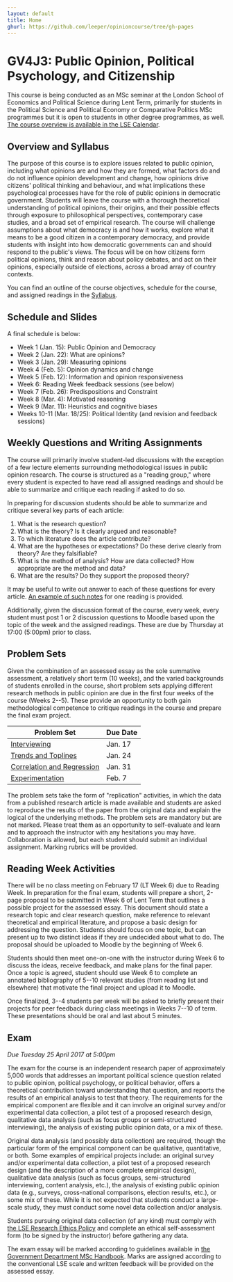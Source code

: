 ```yaml
---
layout: default
title: Home
ghurl: https://github.com/leeper/opinioncourse/tree/gh-pages
---
```


# GV4J3: Public Opinion, Political Psychology, and Citizenship

This course is being conducted as an MSc seminar at the London School of Economics and Political Science during Lent Term, primarily for students in the Political Science and Political Economy or Comparative Politics MSc programmes but it is open to students in other degree programmes, as well. [The course overview is available in the LSE Calendar](http://www.lse.ac.uk/resources/calendar/courseGuides/GV/2016_GV4J3.htm).

## Overview and Syllabus

The purpose of this course is to explore issues related to public opinion, including what opinions are and how they are formed, what factors do and do not influence opinion development and change, how opinions drive citizens' political thinking and behaviour, and what implications these psychological processes have for the role of public opinions in democratic government. Students will leave the course with a thorough theoretical understanding of political opinions, their origins, and their possible effects through exposure to philosophical perspectives, contemporary case studies, and a broad set of empirical research. The course will challenge assumptions about what democracy is and how it works, explore what it means to be a good citizen in a contemporary democracy, and provide students with insight into how democratic governments can and should respond to the public's views. The focus will be on how citizens form political opinions, think and reason about policy debates, and act on their opinions, especially outside of elections, across a broad array of country contexts.

You can find an outline of the course objectives, schedule for the course, and assigned readings in the [Syllabus](Syllabus/Syllabus.pdf).

## Schedule and Slides

A final schedule is below:

 - Week 1 (Jan. 15): Public Opinion and Democracy
 - Week 2 (Jan. 22): What are opinions?
 - Week 3 (Jan. 29): Measuring opinions
 - Week 4 (Feb. 5): Opinion dynamics and change
 - Week 5 (Feb. 12): Information and opinion responsiveness
 - Week 6: Reading Week feedback sessions (see below)
 - Week 7 (Feb. 26): Predispositions and Constraint
 - Week 8 (Mar. 4): Motivated reasoning
 - Week 9 (Mar. 11): Heuristics and cognitive biases
 - Weeks 10-11 (Mar. 18/25): Political Identity (and revision and feedback sessions)

## Weekly Questions and Writing Assignments

The course will primarily involve student-led discussions with the exception of a few lecture elements surrounding methodological issues in public opinion research. The course is structured as a "reading group," where every student is expected to have read all assigned readings and should be able to summarize and critique each reading if asked to do so.

In preparing for discussion students should be able to summarize and critique several key parts of each article:

 1. What is the research question?
 2. What is the theory? Is it clearly argued and reasonable?
 3. To which literature does the article contribute?
 4. What are the hypotheses or expectations? Do these derive clearly from theory? Are they falsifiable?
 5. What is the method of analysis? How are data collected? How appropriate are the method and data?
 6. What are the results? Do they support the proposed theory?

It may be useful to write out answer to each of these questions for every article. [An example of such notes](Assignments/ReadingExample.pdf) for one reading is provided.

Additionally, given the discussion format of the course, every week, every student must post 1 or 2 discussion questions to Moodle based upon the topic of the week and the assigned readings. These are due by Thursday at 17:00 (5:00pm) prior to class.

## Problem Sets

Given the combination of an assessed essay as the sole summative assessment, a relatively short term (10 weeks), and the varied backgrounds of students enrolled in the course, short problem sets applying different research methods in public opinion are due in the first four weeks of the course (Weeks 2--5). These provide an opportunity to both gain methodological competence to critique readings in the course and prepare the final exam project.

| Problem Set | Due Date |
|-------------|----------|
| [Interviewing](Assignments/ProblemSet1.html) | Jan. 17 |
| [Trends and Toplines](Assignments/ProblemSet2.html) | Jan. 24 |
| [Correlation and Regression](Assignments/ProblemSet3.html) | Jan. 31 |
| [Experimentation](Assignments/ProblemSet4.html) | Feb. 7 |

The problem sets take the form of "replication" activities, in which the data from a published research article is made available and students are asked to reproduce the results of the paper from the original data and explain the logical of the underlying methods. The problem sets are mandatory but are not marked. Please treat them as an opportunity to self-evaluate and learn and to approach the instructor with any hesitations you may have. Collaboration is allowed, but each student should submit an individual assignment. Marking rubrics will be provided.

## Reading Week Activities

There will be no class meeting on February 17 (LT Week 6) due to Reading Week. In preparation for the final exam, students will prepare a short, 2-page proposal to be submitted in Week 6 of Lent Term that outlines a possible project for the assessed essay. This document should state a research topic and clear research question, make reference to relevant theoretical and empirical literature, and propose a basic design for addressing the question. Students should focus on one topic, but can present up to two distinct ideas if they are undecided about what to do. The proposal should be uploaded to Moodle by the beginning of Week 6.

Students should then meet one-on-one with the instructor during Week 6 to discuss the ideas, receive feedback, and make plans for the final paper. Once a topic is agreed, student should use Week 6 to complete an annotated bibliography of 5--10 relevant studies (from reading list and elsewhere) that motivate the final project and upload it to Moodle.

Once finalized, 3--4 students per week will be asked to briefly present their projects for peer feedback during class meetings in Weeks 7--10 of term. These presentations should be oral and last about 5 minutes.

## Exam

*Due Tuesday 25 April 2017 at 5:00pm*

The exam for the course is an independent research paper of approximately 5,000 words that addresses an important political science question related to public opinion, political psychology, or political behavior, offers a theoretical contribution toward understanding that question, and reports the results of an empirical analysis to test that theory. The requirements for the empirical component are flexible and it can involve an original survey and/or experimental data collection, a pilot test of a proposed research design, qualitative data analysis (such as focus groups or semi-structured interviewing), the analysis of existing public opinion data, or a mix of these.

Original data analysis (and possibly data collection) are required, though the particular form of the empirical component can be qualitative, quantitative, or both. Some examples of empirical projects include: an original survey and/or experimental data collection, a pilot test of a proposed research design (and the description of a more complete empirical design), qualitative data analysis (such as focus groups, semi-structured interviewing, content analysis, etc.), the analysis of existing public opinion data (e.g., surveys, cross-national comparisons, election results, etc.), or some mix of these. While it is not expected that students conduct a large-scale study, they must conduct some novel data collection and/or analysis.

Students pursuing original data collection (of any kind) must comply with [the LSE Research Ethics Policy](http://www.lse.ac.uk/intranet/researchAndDevelopment/researchDivision/policyAndEthics/ethicsGuidanceAndForms.aspx) and complete an ethical self-assessment form (to be signed by the instructor) before gathering any data.

The exam essay will be marked according to guidelines available in [the Government Department MSc Handbook](http://www.lse.ac.uk/government/degreeProgrammes/programmes/masters/PDF/MSc-Student-Handbook.pdf). Marks are assigned according to the conventional LSE scale and written feedback will be provided on the assessed essay.
